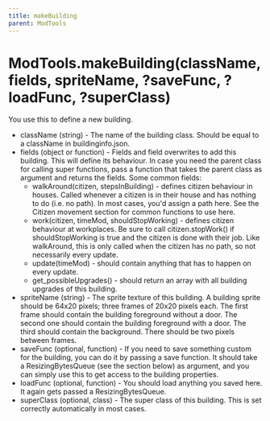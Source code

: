 ```yaml
---
title: makeBuilding
parent: ModTools
---
```


# ModTools.makeBuilding(className, fields, spriteName, ?saveFunc, ?loadFunc, ?superClass)

You use this to define a new building.

- className (string) - The name of the building class. Should be equal to a className in buildinginfo.json.
- fields (object or function) - Fields and field overwrites to add this building. This will define its behaviour. In case you need the parent class for calling super functions, pass a function that takes the parent class as argument and returns the fields. Some common fields:
  - walkAround(citizen, stepsInBuilding) - defines citizen behaviour in houses. Called whenever a citizen is in their house and has nothing to do (i.e. no path). In most cases, you'd assign a path here. See the Citizen movement section for common functions to use here.
  - work(citizen, timeMod, shouldStopWorking) - defines citizen behaviour at workplaces. Be sure to call citizen.stopWork() if shouldStopWorking is true and the citizen is done with their job. Like walkAround, this is only called when the citizen has no path, so not necessarily every update.
  - update(timeMod) - should contain anything that has to happen on every update.
  - get_possibleUpgrades() - should return an array with all building upgrades of this building.
- spriteName (string) - The sprite texture of this building. A building sprite should be 64x20 pixels; three frames of 20x20 pixels each. The first frame should contain the building foreground without a door. The second one should contain the building foreground with a door. The third should contain the background. There should be two pixels between frames.
- saveFunc (optional, function) - If you need to save something custom for the building, you can do it by passing a save function. It should take a ResizingBytesQueue (see the section below) as argument, and you can simply use this to get access to the building properties.
- loadFunc (optional, function) - You should load anything you saved here. It again gets passed a ResizingBytesQueue.
- superClass (optional, class) - The super class of this building. This is set correctly automatically in most cases.
